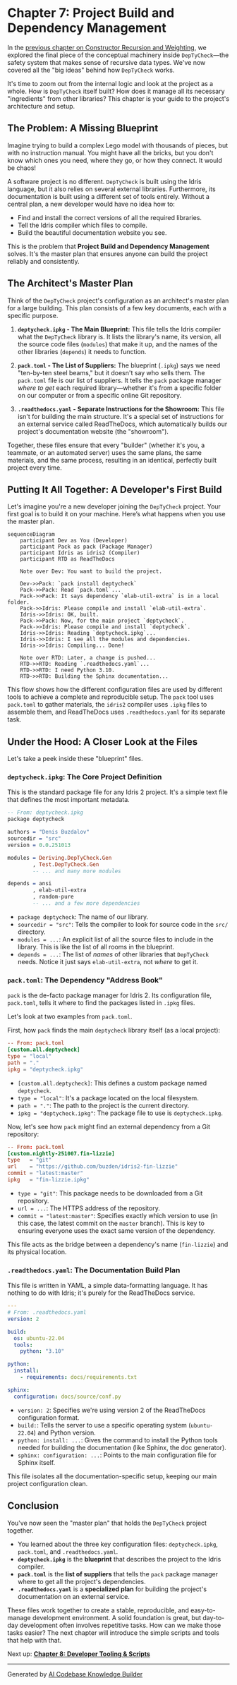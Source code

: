 # Chapter 7: Project Build and Dependency Management

In the [previous chapter on Constructor Recursion and Weighting](06_constructor_recursion_and_weighting_.md), we explored the final piece of the conceptual machinery inside `DepTyCheck`—the safety system that makes sense of recursive data types. We've now covered all the "big ideas" behind how `DepTyCheck` works.

It's time to zoom out from the internal logic and look at the project as a whole. How is `DepTyCheck` itself built? How does it manage all its necessary "ingredients" from other libraries? This chapter is your guide to the project's architecture and setup.

## The Problem: A Missing Blueprint

Imagine trying to build a complex Lego model with thousands of pieces, but with no instruction manual. You might have all the bricks, but you don't know which ones you need, where they go, or how they connect. It would be chaos!

A software project is no different. `DepTyCheck` is built using the Idris language, but it also relies on several external libraries. Furthermore, its documentation is built using a different set of tools entirely. Without a central plan, a new developer would have no idea how to:
*   Find and install the correct versions of all the required libraries.
*   Tell the Idris compiler which files to compile.
*   Build the beautiful documentation website you see.

This is the problem that **Project Build and Dependency Management** solves. It's the master plan that ensures anyone can build the project reliably and consistently.

## The Architect's Master Plan

Think of the `DepTyCheck` project's configuration as an architect's master plan for a large building. This plan consists of a few key documents, each with a specific purpose.

1.  **`deptycheck.ipkg` - The Main Blueprint:** This file tells the Idris compiler what the `DepTyCheck` library is. It lists the library's name, its version, all the source code files (`modules`) that make it up, and the names of the other libraries (`depends`) it needs to function.

2.  **`pack.toml` - The List of Suppliers:** The blueprint (`.ipkg`) says we need "ten-by-ten steel beams," but it doesn't say who sells them. The `pack.toml` file is our list of suppliers. It tells the `pack` package manager *where to get* each required library—whether it's from a specific folder on our computer or from a specific online Git repository.

3.  **`.readthedocs.yaml` - Separate Instructions for the Showroom:** This file isn't for building the main structure. It's a special set of instructions for an external service called ReadTheDocs, which automatically builds our project's documentation website (the "showroom").

Together, these files ensure that every "builder" (whether it's you, a teammate, or an automated server) uses the same plans, the same materials, and the same process, resulting in an identical, perfectly built project every time.

## Putting It All Together: A Developer's First Build

Let's imagine you're a new developer joining the `DepTyCheck` project. Your first goal is to build it on your machine. Here’s what happens when you use the master plan.

```mermaid
sequenceDiagram
    participant Dev as You (Developer)
    participant Pack as pack (Package Manager)
    participant Idris as idris2 (Compiler)
    participant RTD as ReadTheDocs

    Note over Dev: You want to build the project.

    Dev->>Pack: `pack install deptycheck`
    Pack->>Pack: Read `pack.toml`...
    Pack->>Pack: It says dependency `elab-util-extra` is in a local folder.
    Pack->>Idris: Please compile and install `elab-util-extra`.
    Idris->>Idris: OK, built.
    Pack->>Pack: Now, for the main project `deptycheck`.
    Pack->>Idris: Please compile and install `deptycheck`.
    Idris->>Idris: Reading `deptycheck.ipkg`...
    Idris->>Idris: I see all the modules and dependencies.
    Idris->>Idris: Compiling... Done!

    Note over RTD: Later, a change is pushed...
    RTD->>RTD: Reading `.readthedocs.yaml`...
    RTD->>RTD: I need Python 3.10.
    RTD->>RTD: Building the Sphinx documentation...
```

This flow shows how the different configuration files are used by different tools to achieve a complete and reproducible setup. The `pack` tool uses `pack.toml` to gather materials, the `idris2` compiler uses `.ipkg` files to assemble them, and ReadTheDocs uses `.readthedocs.yaml` for its separate task.

## Under the Hood: A Closer Look at the Files

Let's take a peek inside these "blueprint" files.

### `deptycheck.ipkg`: The Core Project Definition

This is the standard package file for any Idris 2 project. It's a simple text file that defines the most important metadata.

```idris
-- From: deptycheck.ipkg
package deptycheck

authors = "Denis Buzdalov"
sourcedir = "src"
version = 0.0.251013

modules = Deriving.DepTyCheck.Gen
        , Test.DepTyCheck.Gen
        -- ... and many more modules

depends = ansi
        , elab-util-extra
        , random-pure
        -- ... and a few more dependencies
```

*   `package deptycheck`: The name of our library.
*   `sourcedir = "src"`: Tells the compiler to look for source code in the `src/` directory.
*   `modules = ...`: An explicit list of all the source files to include in the library. This is like the list of all rooms in the blueprint.
*   `depends = ...`: The list of *names* of other libraries that `DepTyCheck` needs. Notice it just says `elab-util-extra`, not *where* to get it.

### `pack.toml`: The Dependency "Address Book"

`pack` is the de-facto package manager for Idris 2. Its configuration file, `pack.toml`, tells it where to find the packages listed in `.ipkg` files.

Let's look at two examples from `pack.toml`.

First, how `pack` finds the main `deptycheck` library itself (as a local project):

```toml
-- From: pack.toml
[custom.all.deptycheck]
type = "local"
path = "."
ipkg = "deptycheck.ipkg"
```

*   `[custom.all.deptycheck]`: This defines a custom package named `deptycheck`.
*   `type = "local"`: It's a package located on the local filesystem.
*   `path = "."`: The path to the project is the current directory.
*   `ipkg = "deptycheck.ipkg"`: The package file to use is `deptycheck.ipkg`.

Now, let's see how `pack` might find an external dependency from a Git repository:

```toml
-- From: pack.toml
[custom.nightly-251007.fin-lizzie]
type   = "git"
url    = "https://github.com/buzden/idris2-fin-lizzie"
commit = "latest:master"
ipkg   = "fin-lizzie.ipkg"
```

*   `type = "git"`: This package needs to be downloaded from a Git repository.
*   `url = ...`: The HTTPS address of the repository.
*   `commit = "latest:master"`: Specifies exactly which version to use (in this case, the latest commit on the `master` branch). This is key to ensuring everyone uses the exact same version of the dependency.

This file acts as the bridge between a dependency's name (`fin-lizzie`) and its physical location.

### `.readthedocs.yaml`: The Documentation Build Plan

This file is written in YAML, a simple data-formatting language. It has nothing to do with Idris; it's purely for the ReadTheDocs service.

```yaml
---
# From: .readthedocs.yaml
version: 2

build:
  os: ubuntu-22.04
  tools:
    python: "3.10"

python:
  install:
    - requirements: docs/requirements.txt

sphinx:
  configuration: docs/source/conf.py
```

*   `version: 2`: Specifies we're using version 2 of the ReadTheDocs configuration format.
*   `build:`: Tells the server to use a specific operating system (`ubuntu-22.04`) and Python version.
*   `python: install: ...`: Gives the command to install the Python tools needed for building the documentation (like Sphinx, the doc generator).
*   `sphinx: configuration: ...`: Points to the main configuration file for Sphinx itself.

This file isolates all the documentation-specific setup, keeping our main project configuration clean.

## Conclusion

You've now seen the "master plan" that holds the `DepTyCheck` project together.

*   You learned about the three key configuration files: `deptycheck.ipkg`, `pack.toml`, and `.readthedocs.yaml`.
*   **`deptycheck.ipkg`** is the **blueprint** that describes the project to the Idris compiler.
*   **`pack.toml`** is the **list of suppliers** that tells the `pack` package manager where to get all the project's dependencies.
*   **`.readthedocs.yaml`** is a **specialized plan** for building the project's documentation on an external service.

These files work together to create a stable, reproducible, and easy-to-manage development environment. A solid foundation is great, but day-to-day development often involves repetitive tasks. How can we make those tasks easier? The next chapter will introduce the simple scripts and tools that help with that.

Next up: **[Chapter 8: Developer Tooling & Scripts](08_developer_tooling___scripts_.md)**

---

Generated by [AI Codebase Knowledge Builder](https://github.com/The-Pocket/Tutorial-Codebase-Knowledge)